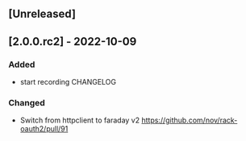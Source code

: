 ## [Unreleased]

## [2.0.0.rc2] - 2022-10-09

### Added

- start recording CHANGELOG

### Changed

- Switch from httpclient to faraday v2 https://github.com/nov/rack-oauth2/pull/91
